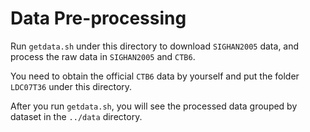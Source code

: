 # Data Pre-processing

Run `getdata.sh` under this directory to download `SIGHAN2005` data, and process the raw data in `SIGHAN2005` and `CTB6`.

You need to obtain the official `CTB6` data by yourself and put the folder `LDC07T36` under this directory.

After you run `getdata.sh`, you will see the processed data grouped by dataset in the `../data` directory.
